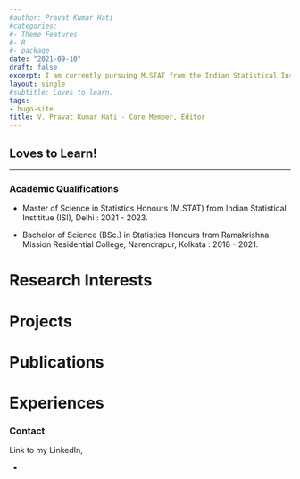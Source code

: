 ```yaml
---
#author: Pravat Kumar Hati
#categories:
#- Theme Features
#- R
#- package
date: "2021-09-10"
draft: false
excerpt: I am currently pursuing M.STAT from the Indian Statistical Institute, Delhi Center, mainly interested in Bayesian Optimization.
layout: single
#subtitle: Loves to learn.
tags:
- hugo-site
title: V. Pravat Kumar Hati - Core Member, Editor
---
```


## Loves to Learn!

---

### Academic Qualifications

* Master of Science in Statistics Honours (M.STAT) from Indian Statistical Instititue (ISI), Delhi : 2021 - 2023.

* Bachelor of Science (BSc.) in Statistics Honours from Ramakrishna Mission Residential College, Narendrapur, Kolkata : 2018 - 2021.

# Research Interests
# Projects
# Publications
# Experiences


### Contact

Link to my LinkedIn,

* <a href = "https://www.linkedin.com/in/pravat-kumar-hati-817b3619a/"><i class="fab fa-linkedin-in"></i></a> 
